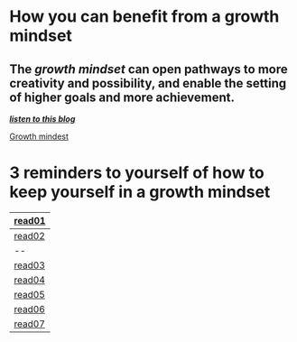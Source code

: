 # How you can benefit from a growth mindset
## The *growth mindset* can open pathways to more creativity and possibility, and enable the setting of higher goals and more achievement.

[***listen to this blog***](https://soundcloud.com/atlassian-software/perseverance-gumption-traps-and-maintaining-a-growth-mindset)

[Growth mindest](https://3kllhk1ibq34qk6sp3bhtox1-wpengine.netdna-ssl.com/wp-content/uploads/NewGrowthMindset2.png)


# 3 reminders to yourself of how to keep yourself in a growth mindset

|[read01](https://denakof.github.io/reading-notes/read01)|
|---|
|[read02](https://denakof.github.io/reading-notes/read02)|
|--|
|[read03](https://denakof.github.io/reading-notesread03)|
|[read04](https://denakof.github.io/reading-notes/read04)|
|[read05](https://denakof.github.io/reading-notes/read05)|
|[read06](https://denakof.github.io/reading-notes/read06)|
|[read07](https://denakof.github.io/reading-notes/read07)|
